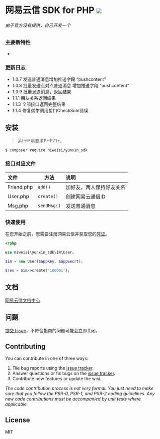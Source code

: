 #  网易云信 SDK for PHP  ![](https://id.163yun.com/res/images/logo@2x.png)
###### 由于官方没有提供，自己开发一个

### 主要新特性

* 

### 更新日志
- 1.0.7  发送普通消息增加推送字段 “pushcontent”
- 1.0.8  批量发送点对点普通消息 增加推送字段 “pushcontent”
- 1.0.9  批量发送消息，返回结果
- 1.1.1  朋友关系返回结果
- 1.1.3  全部接口返回完整结果
- 1.1.4  修复偶尔调用接口CheckSum错误

## 安装
> 运行环境要求PHP7.1+。
```shell
$ composer require niweisi/yunxin_sdk
```

### 接口对应文件

| 文件                       | 方法                 |  说明    |
| :-----------------------  | --------------         |  :----    |
| Friend.php        | `add()`       | 加好友，两人保持好友关系 |
| User.php        | `create()`       | 创建网易云通信ID |
| Msg.php        | `sendMsg()`       | 发送普通消息 |



### 快速使用
在您开始之前，您需要注册网易云信并获取您的[凭证](https://dev.yunxin.163.com)。


```php
<?php

use niweisi\yunxin_sdk\Im\User;

$im = new User($appKey, $appSecrt);

$res = $im->create('100001');
```

## 文档

[网易云信文档中心](https://dev.yunxin.163.com/)

## 问题
[提交 Issue](https://github.com/niweisi/yunxin_sdk/issues)，不符合指南的问题可能会立即关闭。


## Contributing

You can contribute in one of three ways:

1. File bug reports using the [issue tracker](https://github.com/niweisi/yunxin_sdk/issues).
2. Answer questions or fix bugs on the [issue tracker](https://github.com/niweisi/yunxin_sdk/issues).
3. Contribute new features or update the wiki.

_The code contribution process is not very formal. You just need to make sure that you follow the PSR-0, PSR-1, and PSR-2 coding guidelines. Any new code contributions must be accompanied by unit tests where applicable._

## License

MIT
